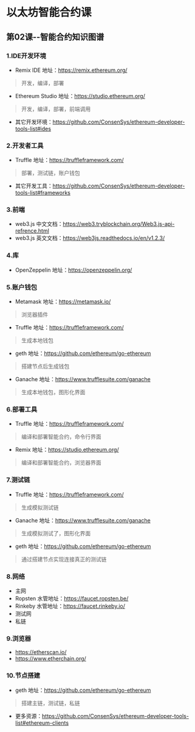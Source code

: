 # 以太坊智能合约课
## 第02课--智能合约知识图谱

### 1.IDE开发环境
- Remix IDE 地址：https://remix.ethereum.org/
>开发，编译，部署
- Ethereum Studio 地址：https://studio.ethereum.org/
>开发，编译，部署，前端调用
- 其它开发环境：https://github.com/ConsenSys/ethereum-developer-tools-list#ides

### 2.开发者工具
- Truffle 地址：https://truffleframework.com/
>部署，测试链，账户钱包
- 其它开发工具：https://github.com/ConsenSys/ethereum-developer-tools-list#frameworks

### 3.前端
- web3.js 中文文档：https://web3.tryblockchain.org/Web3.js-api-refrence.html
- web3.js 英文文档：https://web3js.readthedocs.io/en/v1.2.3/

### 4.库
- OpenZeppelin 地址：https://openzeppelin.org/

### 5.账户钱包
- Metamask 地址：https://metamask.io/
>浏览器插件
- Truffle 地址：https://truffleframework.com/
>生成本地钱包
- geth 地址：https://github.com/ethereum/go-ethereum
>搭建节点后生成钱包
- Ganache 地址：https://www.trufflesuite.com/ganache
>生成本地钱包，图形化界面

### 6.部署工具
- Truffle 地址：https://truffleframework.com/
>编译和部署智能合约，命令行界面
- Remix 地址：https://studio.ethereum.org/
>编译和部署智能合约，浏览器界面

### 7.测试链
- Truffle 地址：https://truffleframework.com/
>生成模拟测试链
- Ganache 地址：https://www.trufflesuite.com/ganache
>生成模拟测试了，图形化界面
- geth 地址：https://github.com/ethereum/go-ethereum
>通过搭建节点实现连接真正的测试链

### 8.网络
- 主网
- Ropsten 水管地址：https://faucet.ropsten.be/
- Rinkeby 水管地址：https://faucet.rinkeby.io/
- 测试网
- 私链

### 9.浏览器
- https://etherscan.io/
- https://www.etherchain.org/

### 10.节点搭建
- geth 地址：https://github.com/ethereum/go-ethereum
>搭建主链，测试链，私链
- 更多资源：https://github.com/ConsenSys/ethereum-developer-tools-list#ethereum-clients
